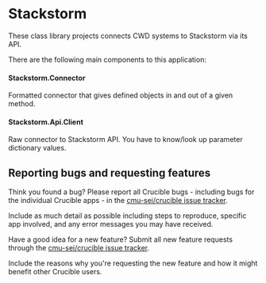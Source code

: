 # Stackstorm

These class library projects connects CWD systems to Stackstorm via its API. 

There are the following main components to this application:

#### Stackstorm.Connector

Formatted connector that gives defined objects in and out of a given method.

#### Stackstorm.Api.Client

Raw connector to Stackstorm API. You have to know/look up parameter dictionary values.

## Reporting bugs and requesting features

Think you found a bug? Please report all Crucible bugs - including bugs for the individual Crucible apps - in the [cmu-sei/crucible issue tracker](https://github.com/cmu-sei/crucible/issues). 

Include as much detail as possible including steps to reproduce, specific app involved, and any error messages you may have received.

Have a good idea for a new feature? Submit all new feature requests through the [cmu-sei/crucible issue tracker](https://github.com/cmu-sei/crucible/issues). 

Include the reasons why you're requesting the new feature and how it might benefit other Crucible users.
